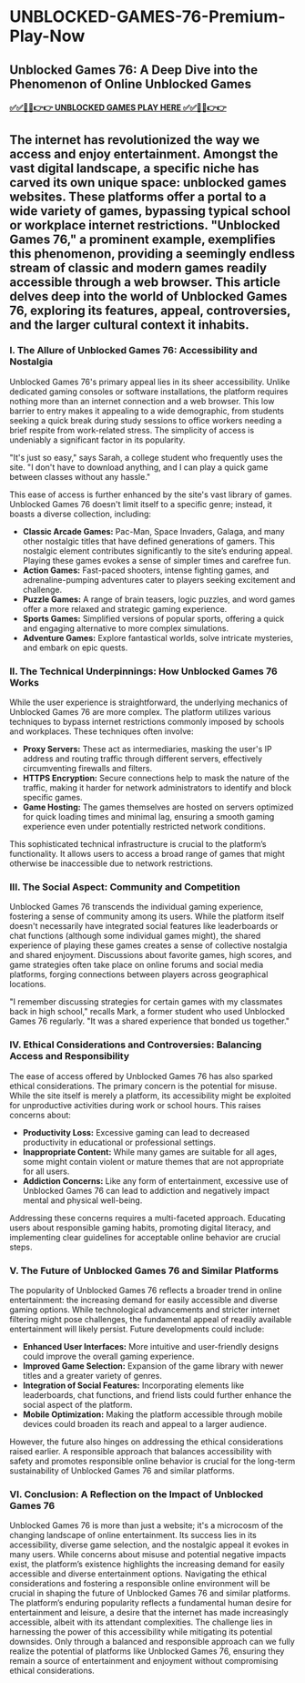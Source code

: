 # UNBLOCKED-GAMES-76-Premium-Play-Now

## Unblocked Games 76: A Deep Dive into the Phenomenon of Online Unblocked Games

#### [✅✅🔴🔴👉👉 UNBLOCKED GAMES PLAY HERE ✅✅🔴🔴👉👉](https://topstoryindia.com)

## The internet has revolutionized the way we access and enjoy entertainment.  Amongst the vast digital landscape, a specific niche has carved its own unique space: unblocked games websites.  These platforms offer a portal to a wide variety of games, bypassing typical school or workplace internet restrictions.  "Unblocked Games 76," a prominent example, exemplifies this phenomenon, providing a seemingly endless stream of classic and modern games readily accessible through a web browser.  This article delves deep into the world of Unblocked Games 76, exploring its features, appeal, controversies, and the larger cultural context it inhabits.


### I. The Allure of Unblocked Games 76:  Accessibility and Nostalgia

Unblocked Games 76's primary appeal lies in its sheer accessibility.  Unlike dedicated gaming consoles or software installations, the platform requires nothing more than an internet connection and a web browser.  This low barrier to entry makes it appealing to a wide demographic, from students seeking a quick break during study sessions to office workers needing a brief respite from work-related stress.  The simplicity of access is undeniably a significant factor in its popularity.

"It's just so easy," says Sarah, a college student who frequently uses the site.  "I don't have to download anything, and I can play a quick game between classes without any hassle."

This ease of access is further enhanced by the site's vast library of games.  Unblocked Games 76 doesn't limit itself to a specific genre; instead, it boasts a diverse collection, including:

* **Classic Arcade Games:**  Pac-Man, Space Invaders, Galaga, and many other nostalgic titles that have defined generations of gamers.  This nostalgic element contributes significantly to the site’s enduring appeal.  Playing these games evokes a sense of simpler times and carefree fun.
* **Action Games:**  Fast-paced shooters, intense fighting games, and adrenaline-pumping adventures cater to players seeking excitement and challenge.
* **Puzzle Games:**  A range of brain teasers, logic puzzles, and word games offer a more relaxed and strategic gaming experience.
* **Sports Games:**  Simplified versions of popular sports, offering a quick and engaging alternative to more complex simulations.
* **Adventure Games:**  Explore fantastical worlds, solve intricate mysteries, and embark on epic quests.


### II. The Technical Underpinnings: How Unblocked Games 76 Works

While the user experience is straightforward, the underlying mechanics of Unblocked Games 76 are more complex.  The platform utilizes various techniques to bypass internet restrictions commonly imposed by schools and workplaces. These techniques often involve:

* **Proxy Servers:**  These act as intermediaries, masking the user's IP address and routing traffic through different servers, effectively circumventing firewalls and filters.
* **HTTPS Encryption:**  Secure connections help to mask the nature of the traffic, making it harder for network administrators to identify and block specific games.
* **Game Hosting:**  The games themselves are hosted on servers optimized for quick loading times and minimal lag, ensuring a smooth gaming experience even under potentially restricted network conditions.


This sophisticated technical infrastructure is crucial to the platform’s functionality.  It allows users to access a broad range of games that might otherwise be inaccessible due to network restrictions.


### III. The Social Aspect: Community and Competition

Unblocked Games 76 transcends the individual gaming experience, fostering a sense of community among its users.  While the platform itself doesn't necessarily have integrated social features like leaderboards or chat functions (although some individual games might), the shared experience of playing these games creates a sense of collective nostalgia and shared enjoyment.  Discussions about favorite games, high scores, and game strategies often take place on online forums and social media platforms, forging connections between players across geographical locations.

"I remember discussing strategies for certain games with my classmates back in high school," recalls Mark, a former student who used Unblocked Games 76 regularly.  "It was a shared experience that bonded us together."


### IV.  Ethical Considerations and Controversies: Balancing Access and Responsibility

The ease of access offered by Unblocked Games 76 has also sparked ethical considerations.  The primary concern is the potential for misuse.  While the site itself is merely a platform, its accessibility might be exploited for unproductive activities during work or school hours.  This raises concerns about:

* **Productivity Loss:**  Excessive gaming can lead to decreased productivity in educational or professional settings.
* **Inappropriate Content:** While many games are suitable for all ages, some might contain violent or mature themes that are not appropriate for all users.
* **Addiction Concerns:**  Like any form of entertainment, excessive use of Unblocked Games 76 can lead to addiction and negatively impact mental and physical well-being.


Addressing these concerns requires a multi-faceted approach.  Educating users about responsible gaming habits, promoting digital literacy, and implementing clear guidelines for acceptable online behavior are crucial steps.


### V.  The Future of Unblocked Games 76 and Similar Platforms

The popularity of Unblocked Games 76 reflects a broader trend in online entertainment: the increasing demand for easily accessible and diverse gaming options.  While technological advancements and stricter internet filtering might pose challenges, the fundamental appeal of readily available entertainment will likely persist.  Future developments could include:

* **Enhanced User Interfaces:**  More intuitive and user-friendly designs could improve the overall gaming experience.
* **Improved Game Selection:**  Expansion of the game library with newer titles and a greater variety of genres.
* **Integration of Social Features:**  Incorporating elements like leaderboards, chat functions, and friend lists could further enhance the social aspect of the platform.
* **Mobile Optimization:**  Making the platform accessible through mobile devices could broaden its reach and appeal to a larger audience.


However, the future also hinges on addressing the ethical considerations raised earlier.  A responsible approach that balances accessibility with safety and promotes responsible online behavior is crucial for the long-term sustainability of Unblocked Games 76 and similar platforms.


### VI.  Conclusion:  A Reflection on the Impact of Unblocked Games 76

Unblocked Games 76 is more than just a website; it's a microcosm of the changing landscape of online entertainment.  Its success lies in its accessibility, diverse game selection, and the nostalgic appeal it evokes in many users.  While concerns about misuse and potential negative impacts exist, the platform’s existence highlights the increasing demand for easily accessible and diverse entertainment options.  Navigating the ethical considerations and fostering a responsible online environment will be crucial in shaping the future of Unblocked Games 76 and similar platforms.  The platform’s enduring popularity reflects a fundamental human desire for entertainment and leisure, a desire that the internet has made increasingly accessible, albeit with its attendant complexities.  The challenge lies in harnessing the power of this accessibility while mitigating its potential downsides.  Only through a balanced and responsible approach can we fully realize the potential of platforms like Unblocked Games 76, ensuring they remain a source of entertainment and enjoyment without compromising ethical considerations.



